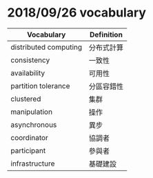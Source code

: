 # 2018/09/26 vocabulary
Vocabulary|Definition
----------|----------
distributed computing|分布式計算
consistency|一致性
availability|可用性
partition tolerance|分區容錯性
clustered|集群
manipulation|操作
asynchronous|異步
coordinator|協調者
participant|參與者
infrastructure|基礎建設
